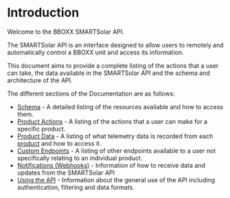 # Introduction

Welcome to the BBOXX SMARTSolar API.

The SMARTSolar API is an interface designed to allow users to remotely and automatically control a BBOXX unit and access its information.

This document aims to provide a complete listing of the actions that a user can take, the data available in the SMARTSolar API and the schema and architecture of the API.

The different sections of the Documentation are as follows:

* [Schema](#schema) - A detailed listing of the resources available and how to access them.
* [Product Actions](#product-actions) - A listing of the actions that a user can make for a specific product.
* [Product Data](#product-data) - A listing of what telemetry data is recorded from each [product](#product) and how to access it.
* [Custom Endpoints](#custom-endpoints) - A listing of other endpoints available to a user not specifically relating to an individual product.
* [Notifications (Webhooks)](#notifications-web-hooks) - Information of how to receive data and updates from the SMARTSolar API
* [Using the API](#using-the-api) - Information about the general use of the API including authentication, filtering and data formats.
